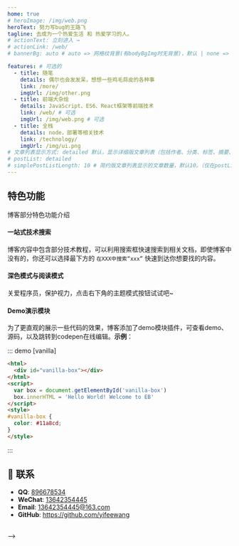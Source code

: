 ```yaml
---
home: true
# heroImage: /img/web.png
heroText: 努力写bug的王路飞
tagline: 去成为一个热爱生活 和 热爱学习的人。
# actionText: 立刻进入 →
# actionLink: /web/
# bannerBg: auto # auto => 网格纹背景(有bodyBgImg时无背景)，默认 | none => 无 | '大图地址' | background: 自定义背景样式       提示：如发现文本颜色不适应你的背景时可以到palette.styl修改$bannerTextColor变量

features: # 可选的
  - title: 随笔
    details: 偶尔也会发发呆，想想一些鸡毛蒜皮的各种事
    link: /more/
    imgUrl: /img/other.png
  - title: 前端大杂烩
    details: JavaScript、ES6、React框架等前端技术
    link: /web/ # 可选
    imgUrl: /img/web.png # 可选
  - title: 全栈
    details: node，部署等相关技术
    link: /technology/
    imgUrl: /img/ui.png
# 文章列表显示方式: detailed 默认，显示详细版文章列表（包括作者、分类、标签、摘要、分页等）| simple => 显示简约版文章列表（仅标题和日期）| none 不显示文章列表
# postList: detailed
# simplePostListLength: 10 # 简约版文章列表显示的文章数量，默认10。（仅在postList设置为simple时生效）
---
```


<!-- 小熊猫 -->
<!-- <img src="/img/panda-waving.png" class="panda no-zoom" style="width: 130px;height: 115px;opacity: 0.8;margin-bottom: -4px;padding-bottom:0;position: fixed;bottom: 0;left: 0.5rem;z-index: 1;"> -->


## 特色功能
博客部分特色功能介绍

#### 一站式技术搜索

   博客内容中包含部分技术教程，可以利用搜索框快速搜索到相关文档，即使博客中没有的，你还可以选择最下方的 `在XXX中搜索“xxx”` 快速到达你想要找的内容。

#### 深色模式与阅读模式
关爱程序员，保护视力，点击右下角的主题模式按钮试试吧~

#### Demo演示模块
   为了更直观的展示一些代码的效果，博客添加了demo模块插件，可查看demo、源码，以及跳转到codepen在线编辑。**示例**：

::: demo [vanilla]
```html
<html>
  <div id="vanilla-box"></div>
</html>
<script>
  var box = document.getElementById('vanilla-box')
  box.innerHTML = 'Hello World! Welcome to EB'
</script>
<style>
#vanilla-box {
  color: #11a8cd;
}
</style>
```
:::


## :email: 联系

- **QQ**: <a href="tencent://message/?uin=896678534&Site=&Menu=yesUrl" class='qq'>896678534</a>
- **WeChat**: <a href="tencent://message/?uin=896678534&Site=&Menu=yesUrl" class='qq'>13642354445</a>
- **Email**: <a href="mailto:896678534@qq.com">13642354445@163.com</a>
- **GitHub**: <https://github.com/yifeewang>

</br>  -->

 
 <comment/> 
 